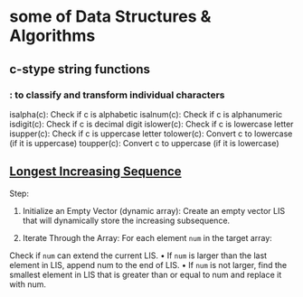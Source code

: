 # some of Data Structures & Algorithms

## c-stype string functions
### [<cctype>](https://cplusplus.com/reference/cctype/): to classify and transform individual characters
isalpha(c): Check if c is alphabetic 
isalnum(c): Check if c is alphanumeric
isdigit(c): Check if c is decimal digit
islower(c): Check if c is lowercase letter 
isupper(c):	Check if c is uppercase letter
tolower(c): Convert c to lowercase (if it is uppercase)
toupper(c): Convert c to uppercase (if it is lowercase)

## [Longest Increasing Sequence](https://leetcode.com/problems/longest-increasing-subsequence)

Step: 
1. Initialize an Empty Vector (dynamic array): Create an empty vector LIS that will dynamically store the increasing subsequence.

2. Iterate Through the Array: For each element `num` in the target array:

Check if `num` can extend the current LIS.
• If `num` is larger than the last element in LIS, append num to the end of LIS.
• If `num` is not larger, find the smallest element in LIS that is greater than or equal to num and replace it with num.
